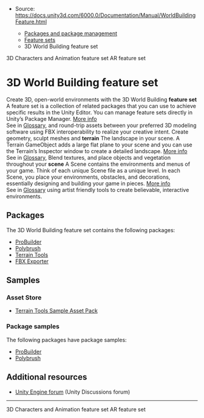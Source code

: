 * Source: https://docs.unity3d.com/6000.0/Documentation/Manual/WorldBuildingFeature.html

  * [Packages and package management](https://docs.unity3d.com/6000.0/Documentation/Manual/PackagesList.html)
  * [Feature sets](https://docs.unity3d.com/6000.0/Documentation/Manual/FeatureSets.html)
  * 3D World Building feature set


[](https://docs.unity3d.com/6000.0/Documentation/Manual/CharacterAnimationFeature.html)
3D Characters and Animation feature set
[](https://docs.unity3d.com/6000.0/Documentation/Manual/ARFeature.html)
AR feature set
# 3D World Building feature set
Create 3D, open-world environments with the 3D World Building **feature set** A feature set is a collection of related packages that you can use to achieve specific results in the Unity Editor. You can manage feature sets directly in Unity’s Package Manager. [More info](https://docs.unity3d.com/6000.0/Documentation/Manual/FeatureSets.html)  
See in [Glossary](https://docs.unity3d.com/6000.0/Documentation/Manual/Glossary.html#Featureset), and round-trip assets between your preferred 3D modeling software using FBX interoperability to realize your creative intent. Create geometry, sculpt meshes and **terrain** The landscape in your scene. A Terrain GameObject adds a large flat plane to your scene and you can use the Terrain’s Inspector window to create a detailed landscape. [More info](https://docs.unity3d.com/6000.0/Documentation/Manual/terrain-UsingTerrains.html)  
See in [Glossary](https://docs.unity3d.com/6000.0/Documentation/Manual/Glossary.html#Terrain), Blend textures, and place objects and vegetation throughout your **scene** A Scene contains the environments and menus of your game. Think of each unique Scene file as a unique level. In each Scene, you place your environments, obstacles, and decorations, essentially designing and building your game in pieces. [More info](https://docs.unity3d.com/6000.0/Documentation/Manual/CreatingScenes.html)  
See in [Glossary](https://docs.unity3d.com/6000.0/Documentation/Manual/Glossary.html#Scene) using artist friendly tools to create believable, interactive environments. 
## Packages
The 3D World Building feature set contains the following packages:
  * [ProBuilder](https://docs.unity3d.com/6000.0/Documentation/Manual/com.unity.probuilder.html)
  * [Polybrush](https://docs.unity3d.com/6000.0/Documentation/Manual/com.unity.polybrush.html)
  * [Terrain Tools](https://docs.unity3d.com/6000.0/Documentation/Manual/com.unity.terrain-tools.html)
  * [FBX Exporter](https://docs.unity3d.com/6000.0/Documentation/Manual/com.unity.formats.fbx.html)


## Samples
### Asset Store
  * [Terrain Tools Sample Asset Pack](https://assetstore.unity.com/packages/2d/textures-materials/nature/terrain-tools-sample-asset-pack-145808)


### Package samples
The following packages have package samples:
  * [ProBuilder](https://docs.unity3d.com/6000.0/Documentation/Manual/com.unity.probuilder.html)
  * [Polybrush](https://docs.unity3d.com/6000.0/Documentation/Manual/com.unity.polybrush.html)


## Additional resources
  * [Unity Engine forum](https://discussions.unity.com/c/unity-engine/52) (Unity Discussions forum)


* * *
[](https://docs.unity3d.com/6000.0/Documentation/Manual/CharacterAnimationFeature.html)
3D Characters and Animation feature set
[](https://docs.unity3d.com/6000.0/Documentation/Manual/ARFeature.html)
AR feature set
